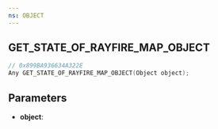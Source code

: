 ```yaml
---
ns: OBJECT
---
```

## GET_STATE_OF_RAYFIRE_MAP_OBJECT

```c
// 0x899BA936634A322E
Any GET_STATE_OF_RAYFIRE_MAP_OBJECT(Object object);
```

## Parameters
* **object**:
